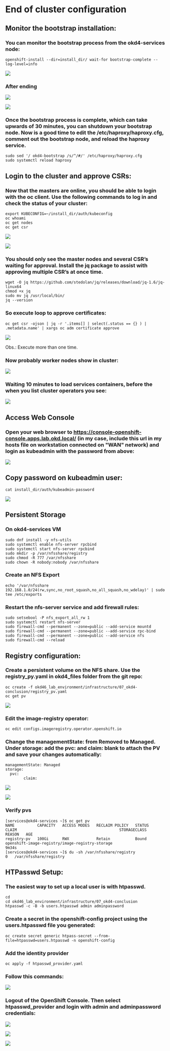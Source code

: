 # End of cluster configuration

## Monitor the bootstrap installation:

### You can monitor the bootstrap process from the okd4-services node:

	openshift-install --dir=install_dir/ wait-for bootstrap-complete --log-level=info

![](../../images/journal_executing.png?raw=true)


### After ending

![](../../images/journal_end.png?raw=true)

![](../../images/logs_end.png?raw=true)

### Once the bootstrap process is complete, which can take upwards of 30 minutes, you can shutdown your bootstrap node. Now is a good time to edit the /etc/haproxy/haproxy.cfg, comment out the bootstrap node, and reload the haproxy service.

	sudo sed '/ okd4-bootstrap /s/^/#/' /etc/haproxy/haproxy.cfg
	sudo systemctl reload haproxy


## Login to the cluster and approve CSRs:

### Now that the masters are online, you should be able to login with the oc client. Use the following commands to log in and check the status of your cluster:

	export KUBECONFIG=~/install_dir/auth/kubeconfig
	oc whoami
	oc get nodes
	oc get csr

![](../../images/get_nodes_master.png?raw=true)

![](../../images/csr.png?raw=true)

### You should only see the master nodes and several CSR’s waiting for approval. Install the jq package to assist with approving multiple CSR’s at once time.

	wget -O jq https://github.com/stedolan/jq/releases/download/jq-1.6/jq-linux64
	chmod +x jq
	sudo mv jq /usr/local/bin/
	jq --version


### So execute loop to approve certificates:

	oc get csr -ojson | jq -r '.items[] | select(.status == {} ) | .metadata.name' | xargs oc adm certificate approve

![](../../images/csr_approved.png?raw=true)

Obs.: Execute more than one time.

### Now probably worker nodes show in cluster:

![](../../images/worker_nodes.png?raw=true)

### Waiting 10 minutes to load services containers, before the when you list cluster operators you see:

![](../../images/cluster_operators.png?raw=true)

## Access Web Console

### Open your web browser to https://console-openshift-console.apps.lab.okd.local/ (in my case, include this url in my hosts file on workstation connected on "WAN" network) and login as kubeadmin with the password from above:

![](../../images/webconsole-okd4.png?raw=true)

## Copy password on kubeadmin user:

	cat install_dir/auth/kubeadmin-password

![](../../images/webconsole.png?raw=true)

## Persistent Storage

### On okd4-services VM

	sudo dnf install -y nfs-utils
	sudo systemctl enable nfs-server rpcbind
	sudo systemctl start nfs-server rpcbind
	sudo mkdir -p /var/nfsshare/registry
	sudo chmod -R 777 /var/nfsshare
	sudo chown -R nobody:nobody /var/nfsshare

### Create an NFS Export

	echo '/var/nfsshare 192.168.1.0/24(rw,sync,no_root_squash,no_all_squash,no_wdelay)' | sudo tee /etc/exports

### Restart the nfs-server service and add firewall rules:

	sudo setsebool -P nfs_export_all_rw 1
	sudo systemctl restart nfs-server
	sudo firewall-cmd --permanent --zone=public --add-service mountd
	sudo firewall-cmd --permanent --zone=public --add-service rpc-bind
	sudo firewall-cmd --permanent --zone=public --add-service nfs
	sudo firewall-cmd --reload

## Registry configuration:

### Create a persistent volume on the NFS share. Use the registry_py.yaml in okd4_files folder from the git repo:

	oc create -f okd46_lab_environment/infrastructure/07_okd4-conclusion/registry_pv.yaml
	oc get pv

![](../../images/pv.png?raw=true)

### Edit the image-registry operator:

	oc edit configs.imageregistry.operator.openshift.io

### Change the managementState: from Removed to Managed. Under storage: add the pvc: and claim: blank to attach the PV and save your changes automatically:

	managementState: Managed
	storage:
	  pvc:
      	    claim:

![](../../images/edit_registry.png?raw=true)

![](../../images/save_registry.png?raw=true)

### Verify pvs

	[services@okd4-services ~]$ oc get pv
	NAME          CAPACITY   ACCESS MODES   RECLAIM POLICY   STATUS   CLAIM                                             STORAGECLASS   REASON   AGE
	registry-pv   100Gi      RWX            Retain           Bound    openshift-image-registry/image-registry-storage                           9m34s
	[services@okd4-services ~]$ du -sh /var/nfsshare/registry
	0	/var/nfsshare/registry

## HTPasswd Setup:

### The easiest way to set up a local user is with htpasswd.

	cd
	cd okd46_lab_environment/infrastructure/07_okd4-conclusion
	htpasswd -c -B -b users.htpasswd admin adminpassword

### Create a secret in the openshift-config project using the users.htpasswd file you generated:

	oc create secret generic htpass-secret --from-file=htpasswd=users.htpasswd -n openshift-config

### Add the identity provider

	oc apply -f htpasswd_provider.yaml

### Follow this commands:

![](../../images/htpasswd.png?raw=true)

### Logout of the OpenShift Console. Then select htpasswd_provider and login with admin and adminpassword credentials:

![](../../images/htpasswd2.png?raw=true)

![](../../images/htpasswd_login.png?raw=true)

![](../../images/dashboard_clear.png?raw=true)

